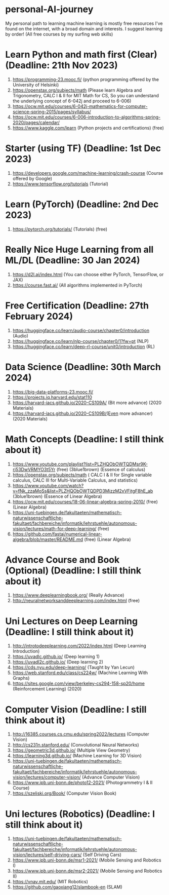 # personal-AI-journey 
My personal path to learning machine learning is mostly free resources I've found on the internet, with a broad domain and interests. I suggest learning by order! (All free courses by my surfing web skills)

# Learn Python and math first (Clear) (Deadline: 21th Nov 2023)
1. https://programming-23.mooc.fi/ (python programming offered by the University of Helsinki) 
2. https://openstax.org/subjects/math (Please learn Algebra and Trigonometry, CALC I & II for MIT Math for CS, So you can understand the underlying concept of 6-042j and proceed to 6-006)
3. https://ocw.mit.edu/courses/6-042j-mathematics-for-computer-science-spring-2015/pages/syllabus/
4. https://ocw.mit.edu/courses/6-006-introduction-to-algorithms-spring-2020/pages/calendar/
5. https://www.kaggle.com/learn (Python projects and certifications) (free)

# Starter (using TF) (Deadline: 1st Dec 2023)
1. https://developers.google.com/machine-learning/crash-course (Course offered by Google)
2. https://www.tensorflow.org/tutorials (Tutorial)

# Learn (PyTorch) (Deadline: 2nd Dec 2023)
1. https://pytorch.org/tutorials/ (Tutorials) (free)

# Really Nice Huge Learning from all ML/DL (Deadline: 30 Jan 2024)
1. https://d2l.ai/index.html (You can choose either PyTorch, TensorFlow, or JAX)
2. https://course.fast.ai/ (All algorithms implemented in PyTorch)

# Free Certification (Deadline: 27th February 2024)
1. https://huggingface.co/learn/audio-course/chapter0/introduction (Audio)
2. https://huggingface.co/learn/nlp-course/chapter0/1?fw=pt (NLP)
3. https://huggingface.co/learn/deep-rl-course/unit0/introduction (RL)

# Data Science (Deadline: 30th March 2024)
1. https://big-data-platforms-23.mooc.fi/
2. https://projects.iq.harvard.edu/stat110
3. https://harvard-iacs.github.io/2020-CS109A/ (Bit more advance) (2020 Materials)
4. https://harvard-iacs.github.io/2020-CS109B/(Even more advancer) (2020 Materials)

# Math Concepts (Deadline: I still think about it)
1. https://www.youtube.com/playlist?list=PLZHQObOWTQDMsr9K-rj53DwVRMYO3t5Yr (free) (3blue1brown) (Essence of calculus)
2. https://openstax.org/subjects/math ( CALC I & II for Single variable calculus, CALC III for Multi-Variable Calculus, and statistics)
3. https://www.youtube.com/watch?v=fNk_zzaMoSs&list=PLZHQObOWTQDPD3MizzM2xVFitgF8hE_ab (3blue1brown) (Essence of Linear Algebra)
4. https://ocw.mit.edu/courses/18-06-linear-algebra-spring-2010/ (free) (Linear Algebra)
5. https://uni-tuebingen.de/fakultaeten/mathematisch-naturwissenschaftliche-fakultaet/fachbereiche/informatik/lehrstuehle/autonomous-vision/lectures/math-for-deep-learning/ (free)
6. https://github.com/fastai/numerical-linear-algebra/blob/master/README.md (free) (Linear Algebra)

# Advance Course and Book (Optional) (Deadline: I still think about it)
1. https://www.deeplearningbook.org/ (Really Advance)
2. http://neuralnetworksanddeeplearning.com/index.html (free)

# Uni Lectures on Deep Learning (Deadline: I still think about it)
1. http://introtodeeplearning.com/2022/index.html (Deep Learning Introduction)
2. https://uvadlc.github.io/ (Deep learning 1)
3. https://uvadl2c.github.io/ (Deep learning 2)
4. https://cds.nyu.edu/deep-learning/ (Taught by Yan Lecun)
5. https://web.stanford.edu/class/cs224w/ (Machine Learning With Graphs)
6. https://sites.google.com/view/berkeley-cs294-158-sp20/home (Reinforcement Learning) (2020)

# Computer Vision  (Deadline: I still think about it)
1. http://16385.courses.cs.cmu.edu/spring2022/lectures (Computer Vision)
2. http://cs231n.stanford.edu/ (Convolutional Neural Networks)
3. https://geometric3d.github.io/ (Multiple View Geometry)
4. https://learning3d.github.io/ (Machine Learning for 3D Vision)
5. https://uni-tuebingen.de/fakultaeten/mathematisch-naturwissenschaftliche-fakultaet/fachbereiche/informatik/lehrstuehle/autonomous-vision/lectures/computer-vision/ (Advance Computer Vision)
6. https://www.ipb.uni-bonn.de/photo12-2021/ (Photogrammetry I & II Course)
7. https://szeliski.org/Book/ (Computer Vision Book)

# Uni lectures (Robotics) (Deadline: I still think about it)
1. https://uni-tuebingen.de/fakultaeten/mathematisch-naturwissenschaftliche-fakultaet/fachbereiche/informatik/lehrstuehle/autonomous-vision/lectures/self-driving-cars/ (Self Driving Cars)
2. https://www.ipb.uni-bonn.de/msr1-2021/ (Mobile Sensing and Robotics I)
3. https://www.ipb.uni-bonn.de/msr2-2021/ (Mobile Sensing and Robotics II)
4. https://vnav.mit.edu/ (MIT Robotics)
5. https://github.com/gaoxiang12/slambook-en (SLAM)





